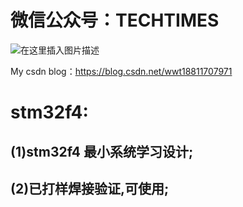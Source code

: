 # 微信公众号：TECHTIMES

![在这里插入图片描述](https://img-blog.csdnimg.cn/2019041217263134.jpg)

My csdn blog：https://blog.csdn.net/wwt18811707971

# stm32f4:

## (1)stm32f4 最小系统学习设计;

## (2)已打样焊接验证,可使用;


	
	









